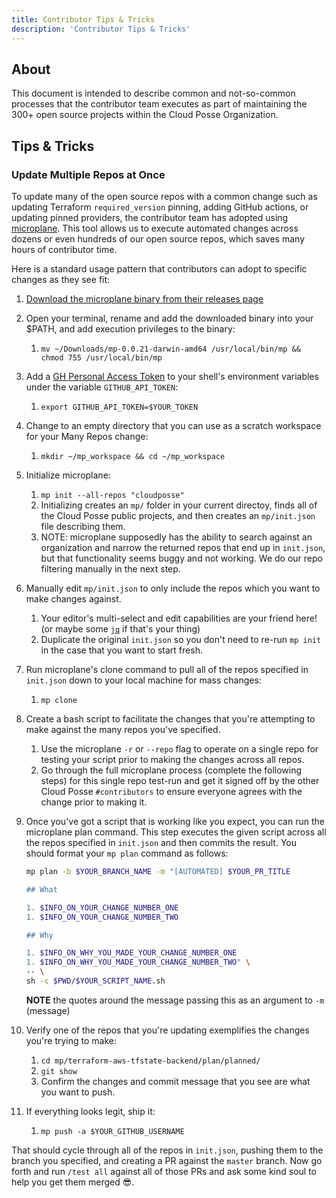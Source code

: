 ```yaml
---
title: Contributor Tips & Tricks
description: 'Contributor Tips & Tricks'
---
```


## About

This document is intended to describe common and not-so-common processes that the contributor team executes as part of maintaining the 300+ open source projects within the Cloud Posse Organization.


## Tips & Tricks

### Update Multiple Repos at Once

To update many of the open source repos with a common change such as updating Terraform `required_version` pinning, adding GitHub actions, or updating pinned providers, the contributor team has adopted using [microplane](https://github.com/Clever/microplane). This tool allows us to execute automated changes across dozens or even hundreds of our open source repos, which saves many hours of contributor time.

Here is a standard usage pattern that contributors can adopt to specific changes as they see fit:

1. [Download the microplane binary from their releases page](https://github.com/Clever/microplane/releases)
1. Open your terminal, rename and add the downloaded binary into your $PATH, and add execution privileges to the binary:
   1. `mv ~/Downloads/mp-0.0.21-darwin-amd64 /usr/local/bin/mp && chmod 755 /usr/local/bin/mp`
1. Add a [GH Personal Access Token](https://docs.github.com/en/github/authenticating-to-github/creating-a-personal-access-token) to your shell's environment variables under the variable `GITHUB_API_TOKEN`:
   1. `export GITHUB_API_TOKEN=$YOUR_TOKEN`
1. Change to an empty directory that you can use as a scratch workspace for your Many Repos change:
   1. `mkdir ~/mp_workspace && cd ~/mp_workspace`
1. Initialize microplane:
   1. `mp init --all-repos "cloudposse"`
   1. Initializing creates an `mp/` folder in your current directoy, finds all of the Cloud Posse public projects, and then creates an `mp/init.json` file describing them.
   1. NOTE: microplane supposedly has the ability to search against an organization and narrow the returned repos that end up in `init.json`, but that functionality seems buggy and not working. We do our repo filtering manually in the next step.
1. Manually edit `mp/init.json` to only include the repos which you want to make changes against.
   1. Your editor's multi-select and edit capabilities are your friend here! (or maybe some [`jq`](https://stedolan.github.io/jq/) if that's your thing)
   1. Duplicate the original `init.json` so you don't need to re-run `mp init` in the case that you want to start fresh.
1. Run microplane's clone command to pull all of the repos specified in `init.json` down to your local machine for mass changes:
   1. `mp clone`
1. Create a bash script to facilitate the changes that you're attempting to make against the many repos you've specified.
   1. Use the microplane `-r` or `--repo` flag to operate on a single repo for testing your script prior to making the changes across all repos.
   1. Go through the full microplane process (complete the following steps) for this single repo test-run and get it signed off by the other Cloud Posse `#contributors` to ensure everyone agrees with the change prior to making it.
1. Once you've got a script that is working like you expect, you can run the microplane plan command. This step executes the given script across all the repos specified in `init.json` and then commits the result. You should format your `mp plan` command as follows:
    ```bash
    mp plan -b $YOUR_BRANCH_NAME -m "[AUTOMATED] $YOUR_PR_TITLE

    ## What

    1. $INFO_ON_YOUR_CHANGE_NUMBER_ONE
    1. $INFO_ON_YOUR_CHANGE_NUMBER_TWO

    ## Why

    1. $INFO_ON_WHY_YOU_MADE_YOUR_CHANGE_NUMBER_ONE
    1. $INFO_ON_WHY_YOU_MADE_YOUR_CHANGE_NUMBER_TWO" \
    -- \
    sh -c $PWD/$YOUR_SCRIPT_NAME.sh
    ```

    __NOTE__ the quotes around the message passing this as an argument to `-m` (message)
1. Verify one of the repos that you're updating exemplifies the changes you're trying to make:
   1. `cd mp/terraform-aws-tfstate-backend/plan/planned/`
   1. `git show`
   1. Confirm the changes and commit message that you see are what you want to push.
1. If everything looks legit, ship it:
   1. `mp push -a $YOUR_GITHUB_USERNAME`

That should cycle through all of the repos in `init.json`, pushing them to the branch you specified, and creating a PR against the `master` branch. Now go forth and run `/test all` against all of those PRs and ask some kind soul to help you get them merged 😎.
